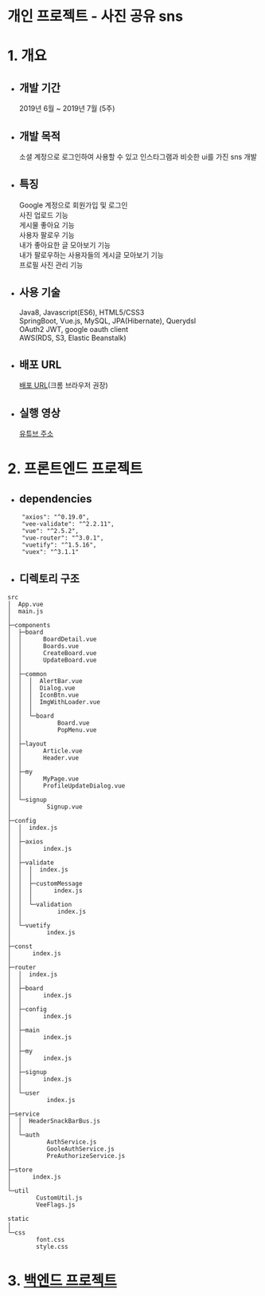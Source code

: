 개인 프로젝트 - 사진 공유 sns
=====
# 1. 개요
- ## 개발 기간
  2019년 6월 ~ 2019년 7월 (5주)
- ## 개발 목적
  소셜 계정으로 로그인하여 사용할 수 있고 인스타그램과 비슷한 ui를 가진 sns 개발
- ## 특징
  Google 계정으로 회원가입 및 로그인<br>
  사진 업로드 기능<br>
  게시물 좋아요 기능<br>
  사용자 팔로우 기능<br>
  내가 좋아요한 글 모아보기 기능<br>
  내가 팔로우하는 사용자들의 게시글 모아보기 기능<br>
  프로필 사진 관리 기능<br>
- ## 사용 기술
  Java8, Javascript(ES6), HTML5/CSS3<br>
  SpringBoot, Vue.js, MySQL, JPA(Hibernate), Querydsl<br>
  OAuth2 JWT, google oauth client<br>
  AWS(RDS, S3, Elastic Beanstalk)
- ## 배포 URL
  [배포 URL](http://sns1906.ap-northeast-2.elasticbeanstalk.com)(크롬 브라우저 권장)
- ## 실행 영상
    [유튜브 주소](https://youtu.be/voAc9psuix0)

# 2. 프론트엔드 프로젝트
- ## dependencies
```
    "axios": "^0.19.0",
    "vee-validate": "^2.2.11",
    "vue": "^2.5.2",
    "vue-router": "^3.0.1",
    "vuetify": "^1.5.16",
    "vuex": "^3.1.1"
```
- ## 디렉토리 구조
```
src
│  App.vue
│  main.js
│      
├─components
│  ├─board
│  │      BoardDetail.vue
│  │      Boards.vue
│  │      CreateBoard.vue
│  │      UpdateBoard.vue
│  │      
│  ├─common
│  │  │  AlertBar.vue
│  │  │  Dialog.vue
│  │  │  IconBtn.vue
│  │  │  ImgWithLoader.vue
│  │  │  
│  │  └─board
│  │          Board.vue
│  │          PopMenu.vue
│  │          
│  ├─layout
│  │      Article.vue
│  │      Header.vue
│  │      
│  ├─my
│  │      MyPage.vue
│  │      ProfileUpdateDialog.vue
│  │      
│  └─signup
│          Signup.vue
│          
├─config
│  │  index.js
│  │  
│  ├─axios
│  │      index.js
│  │      
│  ├─validate
│  │  │  index.js
│  │  │  
│  │  ├─customMessage
│  │  │      index.js
│  │  │      
│  │  └─validation
│  │          index.js
│  │          
│  └─vuetify
│          index.js
│          
├─const
│      index.js
│      
├─router
│  │  index.js
│  │  
│  ├─board
│  │      index.js
│  │      
│  ├─config
│  │      index.js
│  │      
│  ├─main
│  │      index.js
│  │      
│  ├─my
│  │      index.js
│  │      
│  ├─signup
│  │      index.js
│  │      
│  └─user
│          index.js
│          
├─service
│  │  HeaderSnackBarBus.js
│  │  
│  └─auth
│          AuthService.js
│          GooleAuthService.js
│          PreAuthorizeService.js
│          
├─store
│      index.js
│      
└─util
        CustomUtil.js
        VeeFlags.js

static
│  
└─css
        font.css
        style.css
```

# 3. [백엔드 프로젝트](https://github.com/qwer0115ty/sns-back-end)